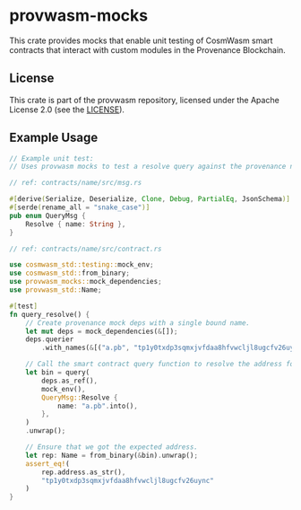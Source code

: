 # provwasm-mocks

This crate provides mocks that enable unit testing of CosmWasm smart contracts that interact with
custom modules in the Provenance Blockchain.

## License

This crate is part of the provwasm repository, licensed under the Apache License 2.0
(see the [LICENSE](https://github.com/provenance-io/provwasm/blob/main/LICENSE)).

## Example Usage

```rust
// Example unit test:
// Uses provwasm mocks to test a resolve query against the provenance name module.

// ref: contracts/name/src/msg.rs

#[derive(Serialize, Deserialize, Clone, Debug, PartialEq, JsonSchema)]
#[serde(rename_all = "snake_case")]
pub enum QueryMsg {
    Resolve { name: String },
}

// ref: contracts/name/src/contract.rs

use cosmwasm_std::testing::mock_env;
use cosmwasm_std::from_binary;
use provwasm_mocks::mock_dependencies;
use provwasm_std::Name;

#[test]
fn query_resolve() {
    // Create provenance mock deps with a single bound name.
    let mut deps = mock_dependencies(&[]);
    deps.querier
        .with_names(&[("a.pb", "tp1y0txdp3sqmxjvfdaa8hfvwcljl8ugcfv26uync", false)]);

    // Call the smart contract query function to resolve the address for our test name.
    let bin = query(
        deps.as_ref(),
        mock_env(),
        QueryMsg::Resolve {
            name: "a.pb".into(),
        },
    )
    .unwrap();

    // Ensure that we got the expected address.
    let rep: Name = from_binary(&bin).unwrap();
    assert_eq!(
        rep.address.as_str(),
        "tp1y0txdp3sqmxjvfdaa8hfvwcljl8ugcfv26uync"
    )
}
```
